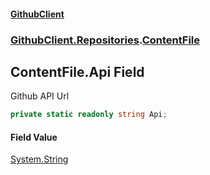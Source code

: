#### [GithubClient](index.md 'index')
### [GithubClient.Repositories](GithubClient.Repositories.md 'GithubClient.Repositories').[ContentFile](GithubClient.Repositories.ContentFile.md 'GithubClient.Repositories.ContentFile')

## ContentFile.Api Field

Github API Url

```csharp
private static readonly string Api;
```

#### Field Value
[System.String](https://docs.microsoft.com/en-us/dotnet/api/System.String 'System.String')